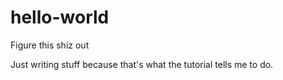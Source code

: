 # hello-world
Figure this shiz out

Just writing stuff because that's what the tutorial tells me to do. 
